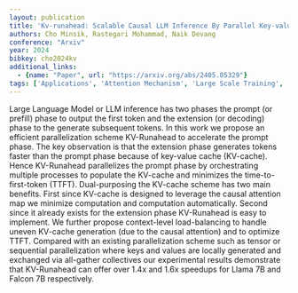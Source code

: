 ```yaml
---
layout: publication
title: 'Kv-runahead: Scalable Causal LLM Inference By Parallel Key-value Cache Generation'
authors: Cho Minsik, Rastegari Mohammad, Naik Devang
conference: "Arxiv"
year: 2024
bibkey: cho2024kv
additional_links:
  - {name: "Paper", url: "https://arxiv.org/abs/2405.05329"}
tags: ['Applications', 'Attention Mechanism', 'Large Scale Training', 'Model Architecture', 'Prompting', 'RAG']
---
```

Large Language Model or LLM inference has two phases the prompt (or prefill) phase to output the first token and the extension (or decoding) phase to the generate subsequent tokens. In this work we propose an efficient parallelization scheme KV-Runahead to accelerate the prompt phase. The key observation is that the extension phase generates tokens faster than the prompt phase because of key-value cache (KV-cache). Hence KV-Runahead parallelizes the prompt phase by orchestrating multiple processes to populate the KV-cache and minimizes the time-to-first-token (TTFT). Dual-purposing the KV-cache scheme has two main benefits. First since KV-cache is designed to leverage the causal attention map we minimize computation and computation automatically. Second since it already exists for the extension phase KV-Runahead is easy to implement. We further propose context-level load-balancing to handle uneven KV-cache generation (due to the causal attention) and to optimize TTFT. Compared with an existing parallelization scheme such as tensor or sequential parallelization where keys and values are locally generated and exchanged via all-gather collectives our experimental results demonstrate that KV-Runahead can offer over 1.4x and 1.6x speedups for Llama 7B and Falcon 7B respectively.
